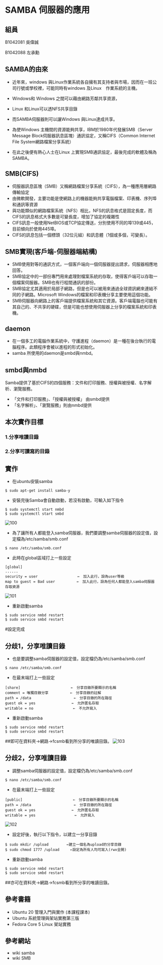 # SAMBA 伺服器的應用
組員
-------------
B1042081 吳偉誠

B1042088 左承勳

SAMBA的由來
------------
* 近年來，windows 與Linux作業系統各自擁有其支持者與市場，因而在一班公司行號或學校裡，可能同時有windows 及Linux　作業系統的主機。

* Windows和 Windows 之間可以藉由網路芳鄰共享資源，
* Linux 和Linux可以透NFS共享目錄
* 而SAMBA伺服器則可以讓Windows 與Linux達成共享。

* 為使Windows 主機間的資源能夠共享，IBM於1980年代發展SMB（Server Message Block伺服器訊息區塊）通訊協定，又稱CIFS（Common Internet File System網路檔案分享系統）
* 在此之後便有熱心人士在Linux 上實現SMB通訊協定，最後完成的軟體及稱為SAMBA。

SMB(CIFS)
-----------
* 伺服器訊息區塊（SMB）又稱網路檔案分享系統（CIFS），為一種應用層網路傳輸協定
* 由微軟開發，主要功能是使網路上的機器能夠共享電腦檔案、印表機、序列埠和通訊等資源
* 與功能類似的網路檔案系統（NFS）相比，NFS的訊息格式是固定長度，而CIFS的訊息格式大多數是可變長度，增加了協定的複雜性
* CIFS訊息一般使用NetBIOS或TCP協定傳送，分別使用不同的埠139或445，目前傾向於使用445埠。
* CIFS的訊息包括一個標頭（32位元組）和訊息體（1個或多個，可變長）。 

SMB實現(客戶端-伺服器端結構)
---------------
* SMB使用對等的通訊方式，一個客戶端向一個伺服器提出請求，伺服器相應地回答。
* SMB協定中的一部份專門用來處理對檔案系統的存取，使得客戶端可以存取一個檔案伺服器。SMB也有行程間通訊的部份。
* SMB協定尤其適用於局部子網路，但是也可以被用來通過全球資訊網來連結不同的子網路。Microsoft Windows的檔案和印表機分享主要使用這個功能。
* SMB伺服器向網路上的客戶端提供檔案系統和其它資源。客戶端電腦也可能有其自己的、不共享的硬碟，但是可能也想使用伺服器上分享的檔案系統和印表機。

daemon
-------------
* 在一個多工的電腦作業系統中，守護進程（daemon）是一種在後台執行的電腦程序。此類程序會被以進程的形式初始化。
* samba 所使用的daemon是smbd與nmbd。

smbd與nmbd
-------------------
Samba提供了基於CIFS的四個服務：文件和打印服務、授權與被授權、名字解析、瀏覽服務。
* 「文件和打印服務」、「授權與被授權」 由smbd提供
* 「名字解析」、「瀏覽服務」則由nmbd提供

本次實作目標
--------
### 1.分享唯讀目錄
### 2.分享可讀寫的目錄

實作
----------
* 在ubuntu安裝samba
```
$ sudo apt-get install samba-y
```
* 安裝完後Samba會自動啟動，若沒有啟動，可輸入如下指令
```
$ sudo systemctl start nmbd
$ sudo systemctl start smbd
```
![100](https://user-images.githubusercontent.com/106864322/174216782-c5a952ce-e678-4b49-b042-386734a32e9c.png)

* 為了讓所有人都能登入samba伺服器，我們要調整samba伺服器的設定值，設定檔為/etc/samba/smb.conf
```
$ nano /etc/samba/smb.conf
```
* 此時在global區域打上一些設定
```
[global]
......
security = user          　　　　　←　加入此行，設為user等級
map to guest = Bad user　　　　　　←　加入此行，設為任何人都能登入samba伺服器存取資源
```
![101](https://user-images.githubusercontent.com/106864322/174216828-31e5896b-1bfc-47ac-89a3-44c2ed8b593d.png)

* 重新啟動samba
```
$ sudo service nmbd restart
$ sudo service smbd restart
```
#設定完成


分歧1，分享唯讀目錄
-------------------
* 也是要調整samba伺服器的設定值，設定檔仍為/etc/samba/smb.conf
```
$ nano /etc/samba/smb.conf
```
* 在最末端打上一些設定
```
[share]　　　　　　　　　　　　　　←　分享目錄所要顯示的名稱
comment = 唯獨目錄分享　　　　　　←　分享目錄的註解
path = /data       　　　　　　　 ←　分享目錄的所在路徑
guest ok = yes　　　　　　　　　　←　允許匿名存取
writable = no　　　　　　　　　　　←　不允許寫入
```
* 重新啟動samba
```
$ sudo service nmbd restart
$ sudo service smbd restart
```
##即可在資料夾→網路→fcsmb看到所分享的唯讀目錄。
![103](https://user-images.githubusercontent.com/106864322/174216878-01949e49-4ece-4f04-9047-c022d8660291.png)

分歧2，分享唯讀目錄
--------------------
* 調整samba伺服器的設定值，設定檔仍為/etc/samba/smb.conf
```
$ nano /etc/samba/smb.conf
```
* 在最末端打上一些設定
```
[public]　　　　　　　　　　　　　　←　分享目錄所要顯示的名稱
path = /data       　　　　　　　 ←　分享目錄的所在路徑
guest ok = yes　　　　　　　　　　←　允許匿名存取
writable = yes                  ←　允許寫入
```
![102](https://user-images.githubusercontent.com/106864322/174216854-ed107eeb-e2c5-4fe9-bef8-0cab5ab3f25f.png)

* 設定好後，執行以下指令，以建立一分享目錄
```
$ sudo mkdir /upload　　　　　←建立一個名為upload的分享目錄
$ sudo chmod 1777 /upload     ←設定為所有人均可寫入(rwx全開)
```
* 重新啟動samba
```
$ sudo service nmbd restart
$ sudo service smbd restart
```
##亦可在資料夾→網路→fcsmb看到所分享的唯讀目錄。

參考書籍
--------------
* Ubuntu 20 管理入門與實作 (本課程課本)
* Ubuntu 系統管理與架站實務第三版
* Fedora Core 5 Linux 架站實務

參考網站
---------
* wiki samba
* wiki SMB
